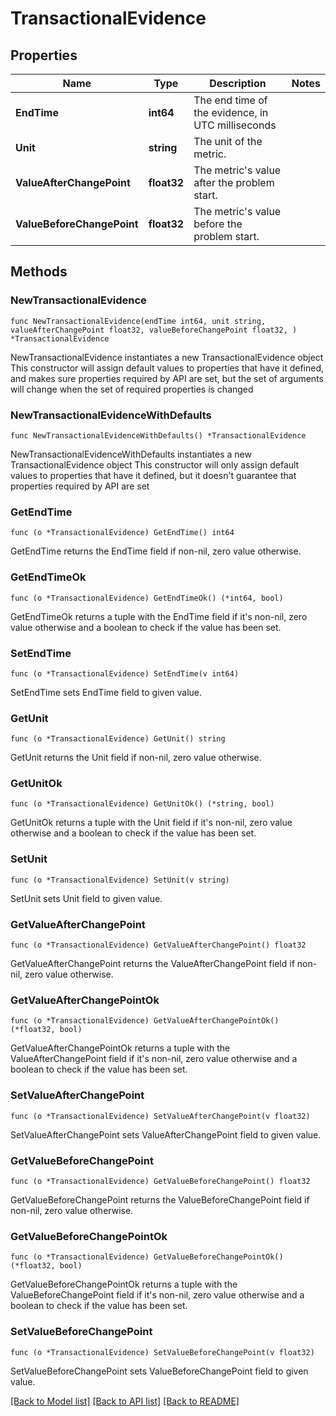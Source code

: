 # TransactionalEvidence

## Properties

Name | Type | Description | Notes
------------ | ------------- | ------------- | -------------
**EndTime** | **int64** | The end time of the evidence, in UTC milliseconds | 
**Unit** | **string** | The unit of the metric. | 
**ValueAfterChangePoint** | **float32** | The metric&#39;s value after the problem start. | 
**ValueBeforeChangePoint** | **float32** | The metric&#39;s value before the problem start. | 

## Methods

### NewTransactionalEvidence

`func NewTransactionalEvidence(endTime int64, unit string, valueAfterChangePoint float32, valueBeforeChangePoint float32, ) *TransactionalEvidence`

NewTransactionalEvidence instantiates a new TransactionalEvidence object
This constructor will assign default values to properties that have it defined,
and makes sure properties required by API are set, but the set of arguments
will change when the set of required properties is changed

### NewTransactionalEvidenceWithDefaults

`func NewTransactionalEvidenceWithDefaults() *TransactionalEvidence`

NewTransactionalEvidenceWithDefaults instantiates a new TransactionalEvidence object
This constructor will only assign default values to properties that have it defined,
but it doesn't guarantee that properties required by API are set

### GetEndTime

`func (o *TransactionalEvidence) GetEndTime() int64`

GetEndTime returns the EndTime field if non-nil, zero value otherwise.

### GetEndTimeOk

`func (o *TransactionalEvidence) GetEndTimeOk() (*int64, bool)`

GetEndTimeOk returns a tuple with the EndTime field if it's non-nil, zero value otherwise
and a boolean to check if the value has been set.

### SetEndTime

`func (o *TransactionalEvidence) SetEndTime(v int64)`

SetEndTime sets EndTime field to given value.


### GetUnit

`func (o *TransactionalEvidence) GetUnit() string`

GetUnit returns the Unit field if non-nil, zero value otherwise.

### GetUnitOk

`func (o *TransactionalEvidence) GetUnitOk() (*string, bool)`

GetUnitOk returns a tuple with the Unit field if it's non-nil, zero value otherwise
and a boolean to check if the value has been set.

### SetUnit

`func (o *TransactionalEvidence) SetUnit(v string)`

SetUnit sets Unit field to given value.


### GetValueAfterChangePoint

`func (o *TransactionalEvidence) GetValueAfterChangePoint() float32`

GetValueAfterChangePoint returns the ValueAfterChangePoint field if non-nil, zero value otherwise.

### GetValueAfterChangePointOk

`func (o *TransactionalEvidence) GetValueAfterChangePointOk() (*float32, bool)`

GetValueAfterChangePointOk returns a tuple with the ValueAfterChangePoint field if it's non-nil, zero value otherwise
and a boolean to check if the value has been set.

### SetValueAfterChangePoint

`func (o *TransactionalEvidence) SetValueAfterChangePoint(v float32)`

SetValueAfterChangePoint sets ValueAfterChangePoint field to given value.


### GetValueBeforeChangePoint

`func (o *TransactionalEvidence) GetValueBeforeChangePoint() float32`

GetValueBeforeChangePoint returns the ValueBeforeChangePoint field if non-nil, zero value otherwise.

### GetValueBeforeChangePointOk

`func (o *TransactionalEvidence) GetValueBeforeChangePointOk() (*float32, bool)`

GetValueBeforeChangePointOk returns a tuple with the ValueBeforeChangePoint field if it's non-nil, zero value otherwise
and a boolean to check if the value has been set.

### SetValueBeforeChangePoint

`func (o *TransactionalEvidence) SetValueBeforeChangePoint(v float32)`

SetValueBeforeChangePoint sets ValueBeforeChangePoint field to given value.



[[Back to Model list]](../README.md#documentation-for-models) [[Back to API list]](../README.md#documentation-for-api-endpoints) [[Back to README]](../README.md)


